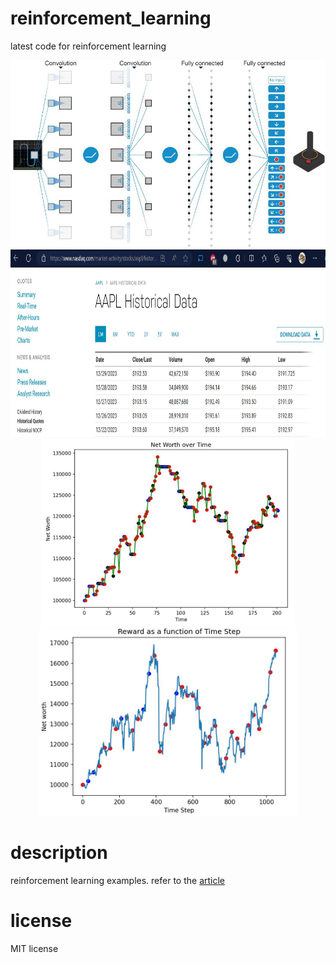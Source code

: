 # reinforcement_learning
latest code for reinforcement learning 
<p align="center">
<img height="300" src="https://github.com/mac999/reinforcement_learning/blob/main/fig1.JPG"/></br>
<img height="300" src="https://github.com/mac999/reinforcement_learning/blob/main/stock_data.JPG"/>
<img height="300" src="https://github.com/mac999/reinforcement_learning/blob/main/stock_ppo.JPG"/>
<img height="300" src="https://github.com/mac999/reinforcement_learning/blob/main/stock_ppo2.JPG"/>
</p>

# description
reinforcement learning examples. refer to the [article](https://daddynkidsmakers.blogspot.com/2023/12/blog-post_25.html)

# license
MIT license
